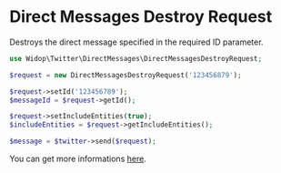 # Direct Messages Destroy Request

Destroys the direct message specified in the required ID parameter.

``` php
use Widop\Twitter\DirectMessages\DirectMessagesDestroyRequest;

$request = new DirectMessagesDestroyRequest('123456879');

$request->setId('123456789');
$messageId = $request->getId();

$request->setIncludeEntities(true);
$includeEntities = $request->getIncludeEntities();

$message = $twitter->send($request);
```

You can get more informations [here](https://dev.twitter.com/docs/api/1.1/post/direct_messages/destroy).
